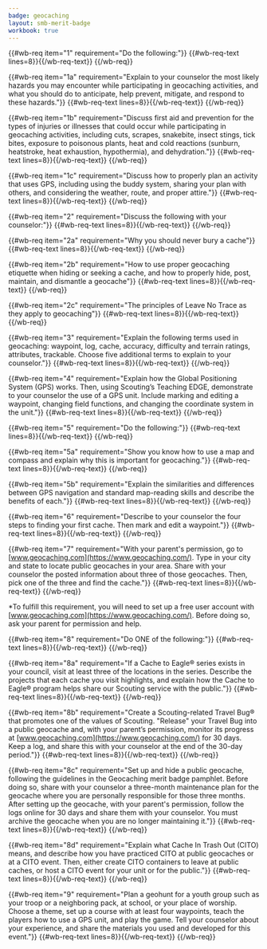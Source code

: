 ```yaml
---
badge: geocaching
layout: smb-merit-badge
workbook: true
---
```



{{#wb-req item="1" requirement="Do the following:"}}
{{#wb-req-text lines=8}}{{/wb-req-text}}
{{/wb-req}}

{{#wb-req item="1a" requirement="Explain to your counselor the most likely hazards you may encounter while participating in geocaching activities, and what you should do to anticipate, help prevent, mitigate, and respond to these hazards."}}
{{#wb-req-text lines=8}}{{/wb-req-text}}
{{/wb-req}}

{{#wb-req item="1b" requirement="Discuss first aid and prevention for the types of injuries or illnesses that could occur while participating in geocaching activities, including cuts, scrapes, snakebite, insect stings, tick bites, exposure to poisonous plants, heat and cold reactions (sunburn, heatstroke, heat exhaustion, hypothermia), and dehydration."}}
{{#wb-req-text lines=8}}{{/wb-req-text}}
{{/wb-req}}

{{#wb-req item="1c" requirement="Discuss how to properly plan an activity that uses GPS, including using the buddy system, sharing your plan with others, and considering the weather, route, and proper attire."}}
{{#wb-req-text lines=8}}{{/wb-req-text}}
{{/wb-req}}

{{#wb-req item="2" requirement="Discuss the following with your counselor:"}}
{{#wb-req-text lines=8}}{{/wb-req-text}}
{{/wb-req}}

{{#wb-req item="2a" requirement="Why you should never bury a cache"}}
{{#wb-req-text lines=8}}{{/wb-req-text}}
{{/wb-req}}

{{#wb-req item="2b" requirement="How to use proper geocaching etiquette when hiding or seeking a cache, and how to properly hide, post, maintain, and dismantle a geocache"}}
{{#wb-req-text lines=8}}{{/wb-req-text}}
{{/wb-req}}

{{#wb-req item="2c" requirement="The principles of Leave No Trace as they apply to geocaching"}}
{{#wb-req-text lines=8}}{{/wb-req-text}}
{{/wb-req}}

{{#wb-req item="3" requirement="Explain the following terms used in geocaching: waypoint, log, cache, accuracy, difficulty and terrain ratings, attributes, trackable. Choose five additional terms to explain to your counselor."}}
{{#wb-req-text lines=8}}{{/wb-req-text}}
{{/wb-req}}

{{#wb-req item="4" requirement="Explain how the Global Positioning System (GPS) works. Then, using Scouting’s Teaching EDGE, demonstrate to your counselor the use of a GPS unit. Include marking and editing a waypoint, changing field functions, and changing the coordinate system in the unit."}}
{{#wb-req-text lines=8}}{{/wb-req-text}}
{{/wb-req}}

{{#wb-req item="5" requirement="Do the following:"}}
{{#wb-req-text lines=8}}{{/wb-req-text}}
{{/wb-req}}

{{#wb-req item="5a" requirement="Show you know how to use a map and compass and explain why this is important for geocaching."}}
{{#wb-req-text lines=8}}{{/wb-req-text}}
{{/wb-req}}

{{#wb-req item="5b" requirement="Explain the similarities and differences between GPS navigation and standard map-reading skills and describe the benefits of each."}}
{{#wb-req-text lines=8}}{{/wb-req-text}}
{{/wb-req}}

{{#wb-req item="6" requirement="Describe to your counselor the four steps to finding your first cache. Then mark and edit a waypoint."}}
{{#wb-req-text lines=8}}{{/wb-req-text}}
{{/wb-req}}

{{#wb-req item="7" requirement="With your parent's permission, go to [www.geocaching.com](https://www.geocaching.com/). Type in your city and state to locate public geocaches in your area. Share with your counselor the posted information about three of those geocaches. Then, pick one of the three and find the cache."}}
{{#wb-req-text lines=8}}{{/wb-req-text}}
{{/wb-req}}

*To fulfill this requirement, you will need to set up a free user account with [www.geocaching.com](https://www.geocaching.com/). Before doing so, ask your parent for permission and help.

{{#wb-req item="8" requirement="Do ONE of the following:"}}
{{#wb-req-text lines=8}}{{/wb-req-text}}
{{/wb-req}}

{{#wb-req item="8a" requirement="If a Cache to Eagle® series exists in your council, visit at least three of the locations in the series. Describe the projects that each cache you visit highlights, and explain how the Cache to Eagle® program helps share our Scouting service with the public."}}
{{#wb-req-text lines=8}}{{/wb-req-text}}
{{/wb-req}}

{{#wb-req item="8b" requirement="Create a Scouting-related Travel Bug® that promotes one of the values of Scouting. \"Release\" your Travel Bug into a public geocache and, with your parent’s permission, monitor its progress at [www.geocaching.com](https://www.geocaching.com/) for 30 days. Keep a log, and share this with your counselor at the end of the 30-day period."}}
{{#wb-req-text lines=8}}{{/wb-req-text}}
{{/wb-req}}

{{#wb-req item="8c" requirement="Set up and hide a public geocache, following the guidelines in the Geocaching merit badge pamphlet. Before doing so, share with your counselor a three-month maintenance plan for the geocache where you are personally responsible for those three months. After setting up the geocache, with your parent's permission, follow the logs online for 30 days and share them with your counselor. You must archive the geocache when you are no longer maintaining it."}}
{{#wb-req-text lines=8}}{{/wb-req-text}}
{{/wb-req}}

{{#wb-req item="8d" requirement="Explain what Cache In Trash Out (CITO) means, and describe how you have practiced CITO at public geocaches or at a CITO event. Then, either create CITO containers to leave at public caches, or host a CITO event for your unit or for the public."}}
{{#wb-req-text lines=8}}{{/wb-req-text}}
{{/wb-req}}

{{#wb-req item="9" requirement="Plan a geohunt for a youth group such as your troop or a neighboring pack, at school, or your place of worship. Choose a theme, set up a course with at least four waypoints, teach the players how to use a GPS unit, and play the game. Tell your counselor about your experience, and share the materials you used and developed for this event."}}
{{#wb-req-text lines=8}}{{/wb-req-text}}
{{/wb-req}}

